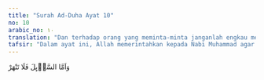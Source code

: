 ```yaml
---
title: "Surah Ad-Duha Ayat 10"
no: 10
arabic_no: ١٠
translation: "Dan terhadap orang yang meminta-minta janganlah engkau menghardik(nya)."
tafsir: "Dalam ayat ini, Allah memerintahkan kepada Nabi Muhammad agar orang-orang yang meminta sesuatu kepadanya jangan ditolak dengan kasar dan dibentak, malah sebaliknya diberi sesuatu atau ditolak secara halus. Ada pendapat bahwa yang dimaksud dengan kata as-sa'il adalah orang yang memohon petunjuk, maka hendaknya pemohon ini dilayani dengan lemah lembut sambil memenuhi permohonannya."
---
```

وَاَمَّا السَّاۤىِٕلَ فَلَا تَنْهَرْ